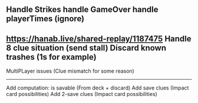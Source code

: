Handle Strikes
handle GameOver
handle playerTimes (ignore)
---
https://hanab.live/shared-replay/1187475
Handle 8 clue situation (send stall)
Discard known trashes (1s for example)
---
MultiPLayer issues (Clue mismatch for some reason)

---
Add computation: is savable (From deck + discard)
Add save clues (Impact card possibilities)
Add 2-save clues (Impact card possibilities)
